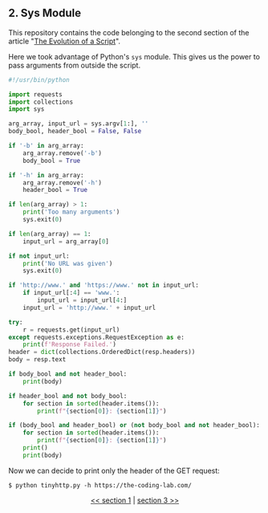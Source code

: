 ## 2. Sys Module

This repository contains the code belonging to the second section of the article "[The Evolution of a Script](https://the-coding-lab.com/posts/the-evolution-of-a-script/)".

Here we took advantage of Python's `sys` module. This gives us the power to pass arguments from outside the script.

```python
#!/usr/bin/python

import requests
import collections
import sys

arg_array, input_url = sys.argv[1:], ''
body_bool, header_bool = False, False

if '-b' in arg_array:
    arg_array.remove('-b')
    body_bool = True

if '-h' in arg_array:
    arg_array.remove('-h')
    header_bool = True

if len(arg_array) > 1:
    print('Too many arguments')
    sys.exit(0)

if len(arg_array) == 1:
    input_url = arg_array[0]

if not input_url:
    print('No URL was given')
    sys.exit(0)

if 'http://www.' and 'https://www.' not in input_url:
    if input_url[:4] == 'www.':
        input_url = input_url[4:]
    input_url = 'http://www.' + input_url

try:
    r = requests.get(input_url)
except requests.exceptions.RequestException as e:
    print(f'Response Failed.')
header = dict(collections.OrderedDict(resp.headers))
body = resp.text

if body_bool and not header_bool:
    print(body)

if header_bool and not body_bool:
    for section in sorted(header.items()):
        print(f"{section[0]}: {section[1]}")

if (body_bool and header_bool) or (not body_bool and not header_bool):
    for section in sorted(header.items()):
        print(f"{section[0]}: {section[1]}")
    print()
    print(body)
```

Now we can decide to print only the header of the GET request:

```
$ python tinyhttp.py -h https://the-coding-lab.com/
```

<div>
<p align="center"><a href="https://github.com/NiklasTiede/tinyHTTPie/tree/1-Simple-Script"><< section 1</a> | <a href="https://github.com/NiklasTiede/tinyHTTPie/tree/3-Argparse-Module">section 3 >></a> </p>
</div>

